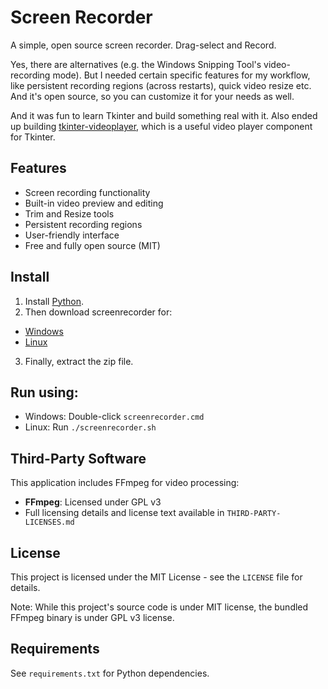 # Screen Recorder
A simple, open source screen recorder. Drag-select and Record.

Yes, there are alternatives (e.g. the Windows Snipping Tool's video-recording mode). But I needed certain specific features for my workflow, like persistent recording regions (across restarts), quick video resize etc. And it's open source, so you can customize it for your needs as well.

And it was fun to learn Tkinter and build something real with it. Also ended up building [tkinter-videoplayer](https://github.com/cmdr2/tkinter-videoplayer), which is a useful video player component for Tkinter.

## Features
- Screen recording functionality
- Built-in video preview and editing
- Trim and Resize tools
- Persistent recording regions
- User-friendly interface
- Free and fully open source (MIT)

## Install
1. Install [Python](https://www.python.org/downloads/).
2. Then download screenrecorder for:
* [Windows](https://github.com/cmdr2/screenrecorder/releases/latest/download/screenrecorder-win-x86_64.zip)
* [Linux](https://github.com/cmdr2/screenrecorder/releases/latest/download/screenrecorder-linux-x86_64.zip)
3. Finally, extract the zip file.

## Run using:
* Windows: Double-click `screenrecorder.cmd`
* Linux: Run `./screenrecorder.sh`

## Third-Party Software

This application includes FFmpeg for video processing:
- **FFmpeg**: Licensed under GPL v3 
- Full licensing details and license text available in `THIRD-PARTY-LICENSES.md`

## License

This project is licensed under the MIT License - see the `LICENSE` file for details.

Note: While this project's source code is under MIT license, the bundled FFmpeg binary is under GPL v3 license.

## Requirements

See `requirements.txt` for Python dependencies.
